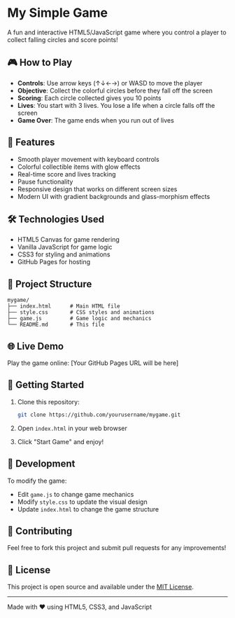 # My Simple Game

A fun and interactive HTML5/JavaScript game where you control a player to collect falling circles and score points!

## 🎮 How to Play

- **Controls**: Use arrow keys (↑↓←→) or WASD to move the player
- **Objective**: Collect the colorful circles before they fall off the screen
- **Scoring**: Each circle collected gives you 10 points
- **Lives**: You start with 3 lives. You lose a life when a circle falls off the screen
- **Game Over**: The game ends when you run out of lives

## 🚀 Features

- Smooth player movement with keyboard controls
- Colorful collectible items with glow effects
- Real-time score and lives tracking
- Pause functionality
- Responsive design that works on different screen sizes
- Modern UI with gradient backgrounds and glass-morphism effects

## 🛠️ Technologies Used

- HTML5 Canvas for game rendering
- Vanilla JavaScript for game logic
- CSS3 for styling and animations
- GitHub Pages for hosting

## 📁 Project Structure

```
mygame/
├── index.html      # Main HTML file
├── style.css       # CSS styles and animations
├── game.js         # Game logic and mechanics
└── README.md       # This file
```

## 🌐 Live Demo

Play the game online: [Your GitHub Pages URL will be here]

## 🚀 Getting Started

1. Clone this repository:
   ```bash
   git clone https://github.com/yourusername/mygame.git
   ```

2. Open `index.html` in your web browser

3. Click "Start Game" and enjoy!

## 📝 Development

To modify the game:

- Edit `game.js` to change game mechanics
- Modify `style.css` to update the visual design
- Update `index.html` to change the game structure

## 🤝 Contributing

Feel free to fork this project and submit pull requests for any improvements!

## 📄 License

This project is open source and available under the [MIT License](LICENSE).

---

Made with ❤️ using HTML5, CSS3, and JavaScript 